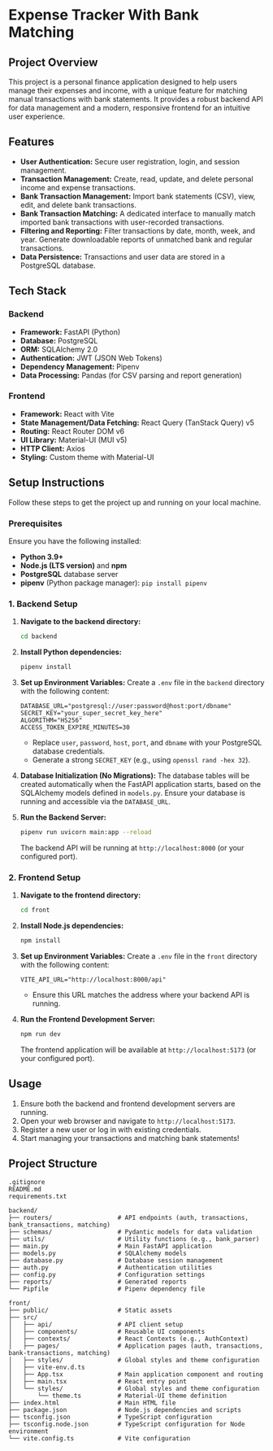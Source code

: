 # Expense Tracker With Bank Matching

## Project Overview

This project is a personal finance application designed to help users manage their expenses and income, with a unique feature for matching manual transactions with bank statements. It provides a robust backend API for data management and a modern, responsive frontend for an intuitive user experience.

## Features

*   **User Authentication:** Secure user registration, login, and session management.
*   **Transaction Management:** Create, read, update, and delete personal income and expense transactions.
*   **Bank Transaction Management:** Import bank statements (CSV), view, edit, and delete bank transactions.
*   **Bank Transaction Matching:** A dedicated interface to manually match imported bank transactions with user-recorded transactions.
*   **Filtering and Reporting:** Filter transactions by date, month, week, and year. Generate downloadable reports of unmatched bank and regular transactions.
*   **Data Persistence:** Transactions and user data are stored in a PostgreSQL database.

## Tech Stack

### Backend

*   **Framework:** FastAPI (Python)
*   **Database:** PostgreSQL
*   **ORM:** SQLAlchemy 2.0
*   **Authentication:** JWT (JSON Web Tokens)
*   **Dependency Management:** Pipenv
*   **Data Processing:** Pandas (for CSV parsing and report generation)

### Frontend

*   **Framework:** React with Vite
*   **State Management/Data Fetching:** React Query (TanStack Query) v5
*   **Routing:** React Router DOM v6
*   **UI Library:** Material-UI (MUI v5)
*   **HTTP Client:** Axios
*   **Styling:** Custom theme with Material-UI

## Setup Instructions

Follow these steps to get the project up and running on your local machine.

### Prerequisites

Ensure you have the following installed:

*   **Python 3.9+**
*   **Node.js (LTS version)** and **npm**
*   **PostgreSQL** database server
*   **pipenv** (Python package manager): `pip install pipenv`

### 1. Backend Setup

1.  **Navigate to the backend directory:**
    ```bash
    cd backend
    ```

2.  **Install Python dependencies:**
    ```bash
    pipenv install
    ```

3.  **Set up Environment Variables:**
    Create a `.env` file in the `backend` directory with the following content:
    ```
    DATABASE_URL="postgresql://user:password@host:port/dbname"
    SECRET_KEY="your_super_secret_key_here"
    ALGORITHM="HS256"
    ACCESS_TOKEN_EXPIRE_MINUTES=30
    ```
    *   Replace `user`, `password`, `host`, `port`, and `dbname` with your PostgreSQL database credentials.
    *   Generate a strong `SECRET_KEY` (e.g., using `openssl rand -hex 32`).

4.  **Database Initialization (No Migrations):**
    The database tables will be created automatically when the FastAPI application starts, based on the SQLAlchemy models defined in `models.py`. Ensure your database is running and accessible via the `DATABASE_URL`.

5.  **Run the Backend Server:**
    ```bash
    pipenv run uvicorn main:app --reload
    ```
    The backend API will be running at `http://localhost:8000` (or your configured port).

### 2. Frontend Setup

1.  **Navigate to the frontend directory:**
    ```bash
    cd front
    ```

2.  **Install Node.js dependencies:**
    ```bash
    npm install
    ```

3.  **Set up Environment Variables:**
    Create a `.env` file in the `front` directory with the following content:
    ```
    VITE_API_URL="http://localhost:8000/api"
    ```
    *   Ensure this URL matches the address where your backend API is running.

4.  **Run the Frontend Development Server:**
    ```bash
    npm run dev
    ```
    The frontend application will be available at `http://localhost:5173` (or your configured port).

## Usage

1.  Ensure both the backend and frontend development servers are running.
2.  Open your web browser and navigate to `http://localhost:5173`.
3.  Register a new user or log in with existing credentials.
4.  Start managing your transactions and matching bank statements!

## Project Structure

```
.gitignore
README.md
requirements.txt

backend/
├── routers/                  # API endpoints (auth, transactions, bank_transactions, matching)
├── schemas/                  # Pydantic models for data validation
├── utils/                    # Utility functions (e.g., bank_parser)
├── main.py                   # Main FastAPI application
├── models.py                 # SQLAlchemy models
├── database.py               # Database session management
├── auth.py                   # Authentication utilities
├── config.py                 # Configuration settings
├── reports/                  # Generated reports
└── Pipfile                   # Pipenv dependency file

front/
├── public/                   # Static assets
├── src/
│   ├── api/                  # API client setup
│   ├── components/           # Reusable UI components
│   ├── contexts/             # React Contexts (e.g., AuthContext)
│   ├── pages/                # Application pages (auth, transactions, bank-transactions, matching)
│   ├── styles/               # Global styles and theme configuration
│   ├── vite-env.d.ts
│   ├── App.tsx               # Main application component and routing
│   ├── main.tsx              # React entry point
│   └── styles/               # Global styles and theme configuration
│       └── theme.ts          # Material-UI theme definition
├── index.html                # Main HTML file
├── package.json              # Node.js dependencies and scripts
├── tsconfig.json             # TypeScript configuration
├── tsconfig.node.json        # TypeScript configuration for Node environment
└── vite.config.ts            # Vite configuration
``` 